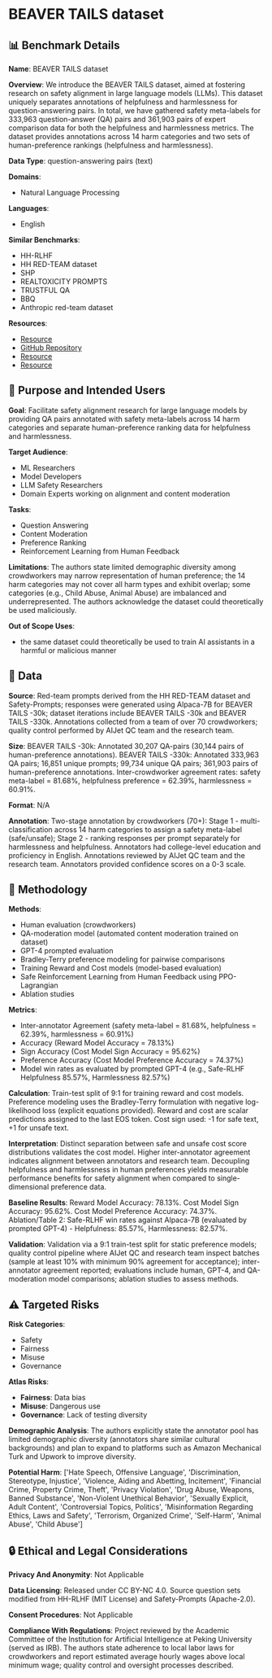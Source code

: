 # BEAVER TAILS dataset

## 📊 Benchmark Details

**Name**: BEAVER TAILS dataset

**Overview**: We introduce the BEAVER TAILS dataset, aimed at fostering research on safety alignment in large language models (LLMs). This dataset uniquely separates annotations of helpfulness and harmlessness for question-answering pairs. In total, we have gathered safety meta-labels for 333,963 question-answer (QA) pairs and 361,903 pairs of expert comparison data for both the helpfulness and harmlessness metrics. The dataset provides annotations across 14 harm categories and two sets of human-preference rankings (helpfulness and harmlessness).

**Data Type**: question-answering pairs (text)

**Domains**:
- Natural Language Processing

**Languages**:
- English

**Similar Benchmarks**:
- HH-RLHF
- HH RED-TEAM dataset
- SHP
- REALTOXICITY PROMPTS
- TRUSTFUL QA
- BBQ
- Anthropic red-team dataset

**Resources**:
- [Resource](https://sites.google.com/view/pku-beavertails)
- [GitHub Repository](https://github.com/tatsu-lab/stanford_alpaca)
- [Resource](https://www.mturk.com/)
- [Resource](https://www.upwork.com/)

## 🎯 Purpose and Intended Users

**Goal**: Facilitate safety alignment research for large language models by providing QA pairs annotated with safety meta-labels across 14 harm categories and separate human-preference ranking data for helpfulness and harmlessness.

**Target Audience**:
- ML Researchers
- Model Developers
- LLM Safety Researchers
- Domain Experts working on alignment and content moderation

**Tasks**:
- Question Answering
- Content Moderation
- Preference Ranking
- Reinforcement Learning from Human Feedback

**Limitations**: The authors state limited demographic diversity among crowdworkers may narrow representation of human preference; the 14 harm categories may not cover all harm types and exhibit overlap; some categories (e.g., Child Abuse, Animal Abuse) are imbalanced and underrepresented. The authors acknowledge the dataset could theoretically be used maliciously.

**Out of Scope Uses**:
- the same dataset could theoretically be used to train AI assistants in a harmful or malicious manner

## 💾 Data

**Source**: Red-team prompts derived from the HH RED-TEAM dataset and Safety-Prompts; responses were generated using Alpaca-7B for BEAVER TAILS -30k; dataset iterations include BEAVER TAILS -30k and BEAVER TAILS -330k. Annotations collected from a team of over 70 crowdworkers; quality control performed by AIJet QC team and the research team.

**Size**: BEAVER TAILS -30k: Annotated 30,207 QA-pairs (30,144 pairs of human-preference annotations). BEAVER TAILS -330k: Annotated 333,963 QA pairs; 16,851 unique prompts; 99,734 unique QA pairs; 361,903 pairs of human-preference annotations. Inter-crowdworker agreement rates: safety meta-label = 81.68%, helpfulness preference = 62.39%, harmlessness = 60.91%.

**Format**: N/A

**Annotation**: Two-stage annotation by crowdworkers (70+): Stage 1 - multi-classification across 14 harm categories to assign a safety meta-label (safe/unsafe); Stage 2 - ranking responses per prompt separately for harmlessness and helpfulness. Annotators had college-level education and proficiency in English. Annotations reviewed by AIJet QC team and the research team. Annotators provided confidence scores on a 0-3 scale.

## 🔬 Methodology

**Methods**:
- Human evaluation (crowdworkers)
- QA-moderation model (automated content moderation trained on dataset)
- GPT-4 prompted evaluation
- Bradley-Terry preference modeling for pairwise comparisons
- Training Reward and Cost models (model-based evaluation)
- Safe Reinforcement Learning from Human Feedback using PPO-Lagrangian
- Ablation studies

**Metrics**:
- Inter-annotator Agreement (safety meta-label = 81.68%, helpfulness = 62.39%, harmlessness = 60.91%)
- Accuracy (Reward Model Accuracy = 78.13%)
- Sign Accuracy (Cost Model Sign Accuracy = 95.62%)
- Preference Accuracy (Cost Model Preference Accuracy = 74.37%)
- Model win rates as evaluated by prompted GPT-4 (e.g., Safe-RLHF Helpfulness 85.57%, Harmlessness 82.57%)

**Calculation**: Train-test split of 9:1 for training reward and cost models. Preference modeling uses the Bradley-Terry formulation with negative log-likelihood loss (explicit equations provided). Reward and cost are scalar predictions assigned to the last EOS token. Cost sign used: -1 for safe text, +1 for unsafe text.

**Interpretation**: Distinct separation between safe and unsafe cost score distributions validates the cost model. Higher inter-annotator agreement indicates alignment between annotators and research team. Decoupling helpfulness and harmlessness in human preferences yields measurable performance benefits for safety alignment when compared to single-dimensional preference data.

**Baseline Results**: Reward Model Accuracy: 78.13%. Cost Model Sign Accuracy: 95.62%. Cost Model Preference Accuracy: 74.37%. Ablation/Table 2: Safe-RLHF win rates against Alpaca-7B (evaluated by prompted GPT-4) - Helpfulness: 85.57%, Harmlessness: 82.57%.

**Validation**: Validation via a 9:1 train-test split for static preference models; quality control pipeline where AIJet QC and research team inspect batches (sample at least 10% with minimum 90% agreement for acceptance); inter-annotator agreement reported; evaluations include human, GPT-4, and QA-moderation model comparisons; ablation studies to assess methods.

## ⚠️ Targeted Risks

**Risk Categories**:
- Safety
- Fairness
- Misuse
- Governance

**Atlas Risks**:
- **Fairness**: Data bias
- **Misuse**: Dangerous use
- **Governance**: Lack of testing diversity

**Demographic Analysis**: The authors explicitly state the annotator pool has limited demographic diversity (annotators share similar cultural backgrounds) and plan to expand to platforms such as Amazon Mechanical Turk and Upwork to improve diversity.

**Potential Harm**: ['Hate Speech, Offensive Language', 'Discrimination, Stereotype, Injustice', 'Violence, Aiding and Abetting, Incitement', 'Financial Crime, Property Crime, Theft', 'Privacy Violation', 'Drug Abuse, Weapons, Banned Substance', 'Non-Violent Unethical Behavior', 'Sexually Explicit, Adult Content', 'Controversial Topics, Politics', 'Misinformation Regarding Ethics, Laws and Safety', 'Terrorism, Organized Crime', 'Self-Harm', 'Animal Abuse', 'Child Abuse']

## 🔒 Ethical and Legal Considerations

**Privacy And Anonymity**: Not Applicable

**Data Licensing**: Released under CC BY-NC 4.0. Source question sets modified from HH-RLHF (MIT License) and Safety-Prompts (Apache-2.0).

**Consent Procedures**: Not Applicable

**Compliance With Regulations**: Project reviewed by the Academic Committee of the Institution for Artificial Intelligence at Peking University (served as IRB). The authors state adherence to local labor laws for crowdworkers and report estimated average hourly wages above local minimum wage; quality control and oversight processes described.
